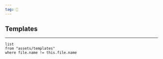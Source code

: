 ```yaml
---
tag: 🔎
---
```

## Templates
---
```dataview
list
from "assets/templates"
where file.name != this.file.name
```
